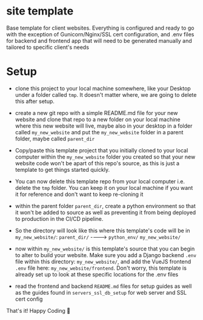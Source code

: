 # site template
Base template for client websites. Everything is configured and ready to go with the exception of Gunicorn/Nginx/SSL cert configuration, and .env files for backend and frontend app that will need to be generated manually and tailored to specific client's needs

# Setup
- clone this project to your local machine somewhere, like your Desktop under a folder called `tmp`. It doesn't matter where, we are going to delete this after setup.
- create a new git repo with a simple README.md file for your new website and clone that repo to a new folder on your local machine where this new website will live, maybe also in your desktop in a folder called `my_new_website` and put the `my_new_website` folder in a parent folder, maybe called `parent_dir`
- Copy/paste this template project that you initially cloned to your local computer within the `my_new_website` folder you created so that your new website code won't be apart of this repo's source, as this is just a template to get things started quickly.
- You can now delete this template repo from your local computer i.e. delete the `tmp` folder. You can keep it on your local machine if you want it for reference and don't want to keep re-cloning it
- within the parent folder `parent_dir`, create a python environment so that it won't be added to source as well as preventing it from being deployed to production in the CI/CD pipeline.
- So the directory will look like this where this template's code will be in `my_new_website/`:
`parent_dir/` ----> `python_env/` `my_new_website/`
- now within `my_new_website/` is this template's source that you can begin to alter to build your website. Make sure you add a Django backend `.env` file within this directory: `my_new_website/`, and add the VueJS frontend `.env` file here: `my_new_website/frontend`. Don't worry, this template is already set up to look at these specific locations for the .env files

- read the frontend and backend `README.md` files for setup guides as well as the guides found in `servers_ssl_db_setup` for web server and SSL cert config

That's it! Happy Coding 🤠
